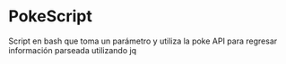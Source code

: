 # PokeScript
Script en bash que toma un parámetro y utiliza la poke API para regresar información parseada utilizando jq
